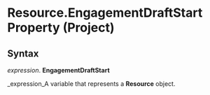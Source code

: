 
# Resource.EngagementDraftStart Property (Project)

## Syntax

 _expression_. **EngagementDraftStart**

 _expression_A variable that represents a  **Resource** object.

